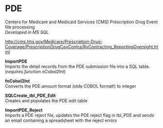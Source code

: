 PDE
===

Centers for Medicare and Medicaid Services (CMS) Prescription Drug Event file processing<br />
<i>Developed in MS SQL</i>

http://cms.hhs.gov/Medicare/Prescription-Drug-Coverage/PrescriptionDrugCovContra/RxContracting_ReportingOversight.html


<b>ImportPDE</b><br />
Imports the detail records from the PDE submission file into a SQL table. (<i>requires function nCobol2Int</i>)

<b>fnCobol2Int</b><br />
Converts the PDE amount format (olde COBOL format!) to integer

<b>SQLCreate_tbl_PDE_Edit</b><br />
Creates and populates the PDE edit table

<b>ImportPDE_Reject</b><br />
Imports a PDE reject file, updates the PDE reject flag in tbl_PDE and sends an email containing a spreadsheet with the reject errors
